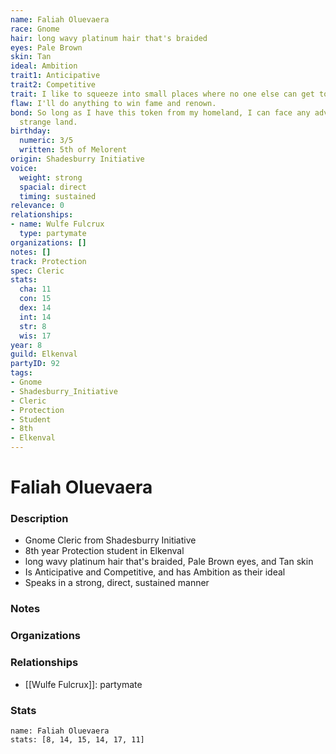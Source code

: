```yaml
---
name: Faliah Oluevaera
race: Gnome
hair: long wavy platinum hair that's braided
eyes: Pale Brown
skin: Tan
ideal: Ambition
trait1: Anticipative
trait2: Competitive
trait: I like to squeeze into small places where no one else can get to me.
flaw: I'll do anything to win fame and renown.
bond: So long as I have this token from my homeland, I can face any adversity in this
  strange land.
birthday:
  numeric: 3/5
  written: 5th of Melorent
origin: Shadesburry Initiative
voice:
  weight: strong
  spacial: direct
  timing: sustained
relevance: 0
relationships:
- name: Wulfe Fulcrux
  type: partymate
organizations: []
notes: []
track: Protection
spec: Cleric
stats:
  cha: 11
  con: 15
  dex: 14
  int: 14
  str: 8
  wis: 17
year: 8
guild: Elkenval
partyID: 92
tags:
- Gnome
- Shadesburry_Initiative
- Cleric
- Protection
- Student
- 8th
- Elkenval
---
```

# Faliah Oluevaera
### Description
- Gnome Cleric from Shadesburry Initiative
- 8th year Protection student in Elkenval
- long wavy platinum hair that's braided, Pale Brown eyes, and Tan skin
- Is Anticipative and Competitive, and has Ambition as their ideal
- Speaks in a strong, direct, sustained manner

### Notes

### Organizations

### Relationships
- [[Wulfe Fulcrux]]: partymate

### Stats
```statblock
name: Faliah Oluevaera
stats: [8, 14, 15, 14, 17, 11]
```